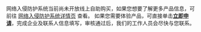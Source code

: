 
网络入侵防护系统当前尚未开放线上自助购买，如果您想要了解更多产品信息，可前往 [网络入侵防护系统详情页](https://cloud.tencent.com/product/psg) 查看。 如果您需要体验产品，可直接单击[**立即申请**](https://cloud.tencent.com/apply/p/faqlux4nlef)，完成企业及联系人信息填写，审核通过后，我们的工作人员会尽快与您联系。
